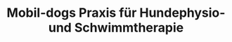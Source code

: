 ---
title: "Mobil-dogs Praxis für Hundephysio- und Schwimmtherapie"
url: /rhede/mobil-dogs-praxis-fuer-hundephysio-und-schwimmtherapie/
shop: Tiersalon
---